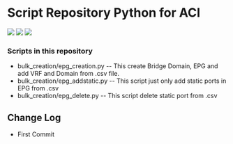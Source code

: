 # Script Repository Python for ACI

![](https://img.shields.io/github/stars/gusdrawn/aci-python-scripts.svg) ![](https://img.shields.io/github/forks/gusdrawn/aci-python-scripts.svg) ![](https://img.shields.io/github/issues/gusdrawn/aci-python-scripts.svg)

### Scripts in this repository

- bulk_creation/epg_creation.py
-- This create Bridge Domain, EPG and add VRF and Domain from .csv file.
- bulk_creation/epg_addstatic.py
-- This script just only add static ports in EPG from .csv
- bulk_creation/epg_delete.py
-- This script delete static port from .csv
    
## Change Log

-  First Commit